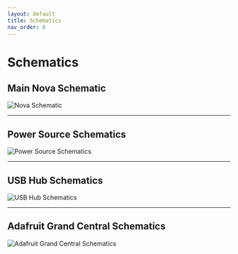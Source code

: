 ```yaml
---
layout: default
title: Schematics
nav_order: 6
---
```

# Schematics


## Main Nova Schematic 

![Nova Schematic](/navigator/assets/res/Full%20Nova%20Schematic.jpg)

---

## Power Source Schematics

![Power Source Schematics](/navigator/assets/res/Power.jpg)

---

## USB Hub Schematics

![USB Hub Schematics](/navigator/assets/res/USB%20Hub.jpg)

---

## Adafruit Grand Central Schematics

![Adafruit Grand Central Schematics](/navigator/assets/res/Adafruit.jpg)
